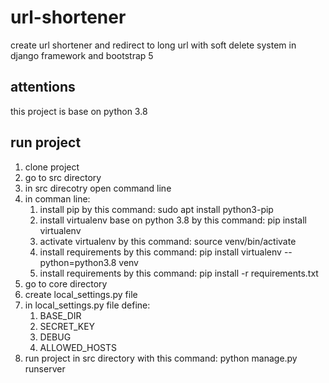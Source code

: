# url-shortener
create url shortener and redirect to long url with soft delete system in django framework and bootstrap 5

## attentions
this project is base on python 3.8


## run project
1. clone project
2. go to src directory
3. in src direcotry open command line
4. in comman line:
	1. install pip by this command: sudo apt install python3-pip
	2. install virtualenv base on python 3.8 by this command: pip install virtualenv
	3. activate virtualenv by this command: source venv/bin/activate
	4. install requirements by this command: pip install virtualenv --python=python3.8 venv
	5. install requirements by this command: pip install -r requirements.txt
5. go to core directory
6. create local_settings.py file
7. in local_settings.py file define:
	1. BASE_DIR
	2. SECRET_KEY
	3. DEBUG
	4. ALLOWED_HOSTS
8. run project in src directory with this command: python manage.py runserver
